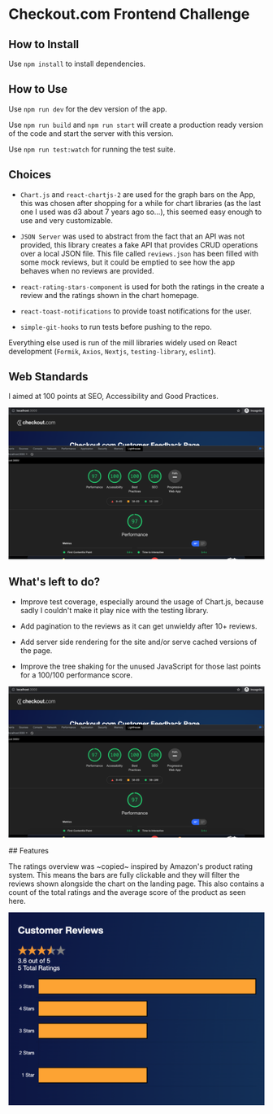 # Checkout.com Frontend Challenge

## How to Install

Use `npm install` to install dependencies.

## How to Use

Use `npm run dev` for the dev version of the app.

Use `npm run build` and `npm run start` will create a production ready version of the code and start the server with this version.

Use `npm run test:watch` for running the test suite.

## Choices

- `Chart.js` and `react-chartjs-2` are used for the graph bars on the App, this was chosen after shopping for a while for chart libraries (as the last one I used was d3 about 7 years ago so...), this seemed easy enough to use and very customizable.

- `JSON Server` was used to abstract from the fact that an API was not provided, this library creates a fake API that provides CRUD operations over a local JSON file. This file called `reviews.json` has been filled with some mock reviews, but it could be emptied to see how the app behaves when no reviews are provided.

- `react-rating-stars-component` is used for both the ratings in the create a review and the ratings shown in the chart homepage.

- `react-toast-notifications` to provide toast notifications for the user.

- `simple-git-hooks` to run tests before pushing to the repo.

Everything else used is run of the mill libraries widely used on React development (`Formik`, `Axios`, `Nextjs`, `testing-library`, `eslint`).

## Web Standards

I aimed at 100 points at SEO, Accessibility and Good Practices.

![Lighthouse Report](public/lighthouse-report.png)

## What's left to do?

- Improve test coverage, especially around the usage of Chart.js, because sadly I couldn't make it play nice with the testing library.

- Add pagination to the reviews as it can get unwieldy after 10+ reviews.

- Add server side rendering for the site and/or serve cached versions of the page.

- Improve the tree shaking for the unused JavaScript for those last points for a 100/100 performance score.

![Performance](public/lighthouse-report.png)

## Features

The ratings overview was ~copied~ inspired by Amazon's product rating system. This means the bars are fully clickable and they will filter the reviews shown alongside the chart on the landing page. This also contains a count of the total ratings and the average score of the product as seen here.

![Rating Overview](public/ratings.png)
